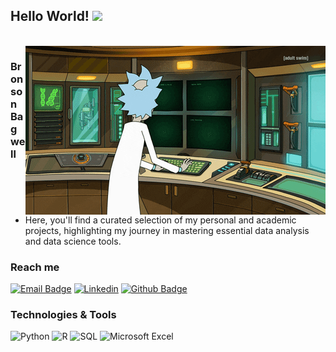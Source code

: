 ## Hello World! <img src="https://raw.githubusercontent.com/iampavangandhi/iampavangandhi/master/gifs/Hi.gif" width="30px"></h2>

<br />
<img align="right" alt="GIF" src="https://github.com/darshan-jain/darshan-jain/blob/master/rick.gif" />

### Bronson Bagwell 
- Here, you'll find a curated selection of my personal and academic projects, highlighting my journey in mastering essential data analysis and data science tools.



### Reach me

[![Email Badge](https://img.shields.io/badge/Gmail-D14836?style=for-the-badge&logo=gmail&logoColor=white)](mailto:Bronsonbwork@gmail.com)
[![Linkedin](https://img.shields.io/badge/LinkedIn-0077B5?style=for-the-badge&logo=linkedin&logoColor=white)](https://www.linkedin.com/in/bronson-bagwell-0318b5196/)
[![Github Badge](https://img.shields.io/badge/GitHub-100000?style=for-the-badge&logo=github&logoColor=white)](https://github.com/BronsonBagwell)

### Technologies & Tools

![Python](https://img.shields.io/badge/Python-3776AB?style=for-the-badge&logo=python&logoColor=white)
![R](https://img.shields.io/badge/R-276DC3?style=for-the-badge&logo=R&logoColor=white)
![SQL](https://img.shields.io/badge/SQL-00000F?style=for-the-badge&logo=sql&logoColor=white)
![Microsoft Excel](https://img.shields.io/badge/Microsoft_Excel-217346?style=for-the-badge&logo=microsoft-excel&logoColor=white)
